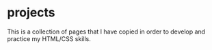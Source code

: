 # projects

This is a collection of pages that I have copied in order to develop and practice my HTML/CSS skills.
